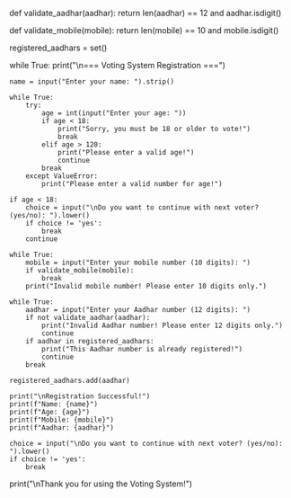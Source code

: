 def validate_aadhar(aadhar):
    return len(aadhar) == 12 and aadhar.isdigit()

def validate_mobile(mobile):
    return len(mobile) == 10 and mobile.isdigit()

registered_aadhars = set()

while True:
    print("\n=== Voting System Registration ===")
    
    name = input("Enter your name: ").strip()
    
    while True:
        try:
            age = int(input("Enter your age: "))
            if age < 18:
                print("Sorry, you must be 18 or older to vote!")
                break
            elif age > 120:
                print("Please enter a valid age!")
                continue
            break
        except ValueError:
            print("Please enter a valid number for age!")
    
    if age < 18:
        choice = input("\nDo you want to continue with next voter? (yes/no): ").lower()
        if choice != 'yes':
            break
        continue
    
    while True:
        mobile = input("Enter your mobile number (10 digits): ")
        if validate_mobile(mobile):
            break
        print("Invalid mobile number! Please enter 10 digits only.")
    
    while True:
        aadhar = input("Enter your Aadhar number (12 digits): ")
        if not validate_aadhar(aadhar):
            print("Invalid Aadhar number! Please enter 12 digits only.")
            continue
        if aadhar in registered_aadhars:
            print("This Aadhar number is already registered!")
            continue
        break
    
    registered_aadhars.add(aadhar)
    
    print("\nRegistration Successful!")
    print(f"Name: {name}")
    print(f"Age: {age}")
    print(f"Mobile: {mobile}")
    print(f"Aadhar: {aadhar}")
    
    choice = input("\nDo you want to continue with next voter? (yes/no): ").lower()
    if choice != 'yes':
        break

print("\nThank you for using the Voting System!")
